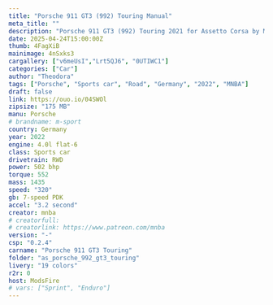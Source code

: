 ```yaml
---
title: "Porsche 911 GT3 (992) Touring Manual"
meta_title: ""
description: "Porsche 911 GT3 (992) Touring 2021 for Assetto Corsa by MNBA"
date: 2025-04-24T15:00:00Z
thumb: 4FagXiB
mainimage: 4nSxks3
cargallery: ["v6meUsI","Lrt5QJ6", "0UTIWC1"]
categories: ["Car"]
author: "Theodora"
tags: ["Porsche", "Sports car", "Road", "Germany", "2022", "MNBA"]
draft: false
link: https://ouo.io/04SWOl
zipsize: "175 MB"
manu: Porsche
# brandname: m-sport
country: Germany
year: 2022
engine: 4.0l flat-6
class: Sports car
drivetrain: RWD
power: 502 bhp 
torque: 552	
mass: 1435
speed: "320"
gb: 7-speed PDK
accel: "3.2 second"
creator: mnba
# creatorfull: 
# creatorlink: https://www.patreon.com/mnba
version: "-"
csp: "0.2.4"
carname: "Porsche 911 GT3 Touring"
folder: "as_porsche_992_gt3_touring"
livery: "19 colors"
r2r: 0
host: ModsFire
# vars: ["Sprint", "Enduro"]
---
```

